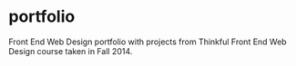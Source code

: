 # portfolio
Front End Web Design portfolio with projects from Thinkful Front End Web Design course taken in Fall 2014.  

